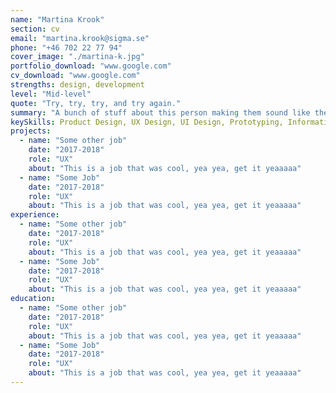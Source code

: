 ```yaml
---
name: "Martina Krook"
section: cv
email: "martina.krook@sigma.se"
phone: "+46 702 22 77 94"
cover_image: "./martina-k.jpg"
portfolio_download: "www.google.com"
cv_download: "www.google.com"
strengths: design, development
level: "Mid-level"
quote: "Try, try, try, and try again."
summary: "A bunch of stuff about this person making them sound like they are awesome."
keySkills: Product Design, UX Design, UI Design, Prototyping, Information Architecture, Sketch
projects:
  - name: "Some other job"
    date: "2017-2018"
    role: "UX"
    about: "This is a job that was cool, yea yea, get it yeaaaaa"
  - name: "Some Job"
    date: "2017-2018"
    role: "UX"
    about: "This is a job that was cool, yea yea, get it yeaaaaa"
experience:
  - name: "Some other job"
    date: "2017-2018"
    role: "UX"
    about: "This is a job that was cool, yea yea, get it yeaaaaa"
  - name: "Some Job"
    date: "2017-2018"
    role: "UX"
    about: "This is a job that was cool, yea yea, get it yeaaaaa"
education:
  - name: "Some other job"
    date: "2017-2018"
    role: "UX"
    about: "This is a job that was cool, yea yea, get it yeaaaaa"
  - name: "Some Job"
    date: "2017-2018"
    role: "UX"
    about: "This is a job that was cool, yea yea, get it yeaaaaa"
---
```

